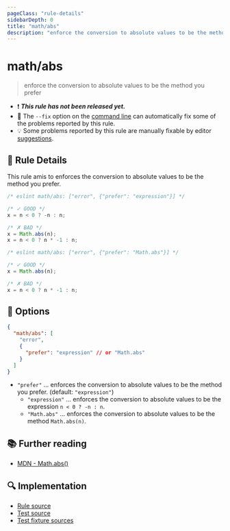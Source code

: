```yaml
---
pageClass: "rule-details"
sidebarDepth: 0
title: "math/abs"
description: "enforce the conversion to absolute values to be the method you prefer"
---
```


# math/abs

> enforce the conversion to absolute values to be the method you prefer

- :exclamation: <badge text="This rule has not been released yet." vertical="middle" type="error"> **_This rule has not been released yet._** </badge>
- :wrench: The `--fix` option on the [command line](https://eslint.org/docs/user-guide/command-line-interface#fixing-problems) can automatically fix some of the problems reported by this rule.
- :bulb: Some problems reported by this rule are manually fixable by editor [suggestions](https://eslint.org/docs/developer-guide/working-with-rules#providing-suggestions).

## :book: Rule Details

This rule amis to enforces the conversion to absolute values to be the method you prefer.

<eslint-code-block fix>

<!-- eslint-skip -->

```js
/* eslint math/abs: ["error", {"prefer": "expression"}] */

/* ✓ GOOD */
x = n < 0 ? -n : n;

/* ✗ BAD */
x = Math.abs(n);
x = n < 0 ? n * -1 : n;
```

</eslint-code-block>

<eslint-code-block fix>

<!-- eslint-skip -->

```js
/* eslint math/abs: ["error", {"prefer": "Math.abs"}] */

/* ✓ GOOD */
x = Math.abs(n);

/* ✗ BAD */
x = n < 0 ? n * -1 : n;
```

</eslint-code-block>

## :wrench: Options

```json
{
  "math/abs": [
    "error",
    {
      "prefer": "expression" // or "Math.abs"
    }
  ]
}
```

- `"prefer"` ... enforces the conversion to absolute values to be the method you prefer. (default: `"expression"`)
  - `"expression"` ... enforces the conversion to absolute values to be the expression `n < 0 ? -n : n`.
  - `"Math.abs"` ... enforces the conversion to absolute values to be the method `Math.abs(n)`.

## :books: Further reading

- [MDN - Math.abs()](https://developer.mozilla.org/en-US/docs/Web/JavaScript/Reference/Global_Objects/Math/abs)

## :mag: Implementation

- [Rule source](https://github.com/ota-meshi/eslint-plugin-math/blob/main/src/rules/abs.ts)
- [Test source](https://github.com/ota-meshi/eslint-plugin-math/blob/main/tests/src/rules/abs.ts)
- [Test fixture sources](https://github.com/ota-meshi/eslint-plugin-math/tree/main/tests/fixtures/rules/abs)
